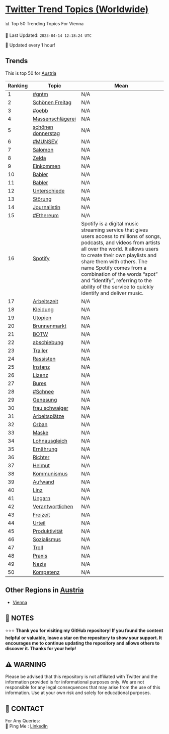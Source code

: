 [Twitter Trend Topics (Worldwide)](https://github.com/ErcinDedeoglu/Twitter-Trend-Topics)
==========


📊 Top 50 Trending Topics For Vienna

📆 Last Updated: `2023-04-14 12:18:24 UTC`

🔧 Updated every 1 hour!


## Trends

This is top 50 for [Austria](</Austria>)

| Ranking | Topic | Mean |
| ------- | ------------ | ------------ |
| 1 | [#gntm](http://twitter.com/search?q=%23gntm) | N/A |
| 2 | [Schönen Freitag](http://twitter.com/search?q=Sch%c3%b6nen+Freitag) | N/A |
| 3 | [#oebb](http://twitter.com/search?q=%23oebb) | N/A |
| 4 | [Massenschlägerei](http://twitter.com/search?q=Massenschl%c3%a4gerei) | N/A |
| 5 | [schönen donnerstag](http://twitter.com/search?q=sch%c3%b6nen+donnerstag) | N/A |
| 6 | [#MUNSEV](http://twitter.com/search?q=%23MUNSEV) | N/A |
| 7 | [Salomon](http://twitter.com/search?q=Salomon) | N/A |
| 8 | [Zelda](http://twitter.com/search?q=Zelda) | N/A |
| 9 | [Einkommen](http://twitter.com/search?q=Einkommen) | N/A |
| 10 | [Babler](http://twitter.com/search?q=Babler) | N/A |
| 11 | [Babler](http://twitter.com/search?q=Babler) | N/A |
| 12 | [Unterschiede](http://twitter.com/search?q=Unterschiede) | N/A |
| 13 | [Störung](http://twitter.com/search?q=St%c3%b6rung) | N/A |
| 14 | [Journalistin](http://twitter.com/search?q=Journalistin) | N/A |
| 15 | [#Ethereum](http://twitter.com/search?q=%23Ethereum) | N/A |
| 16 | [Spotify](http://twitter.com/search?q=Spotify) | Spotify is a digital music streaming service that gives users access to millions of songs, podcasts, and videos from artists all over the world. It allows users to create their own playlists and share them with others. The name Spotify comes from a combination of the words “spot” and “identify”, referring to the ability of the service to quickly identify and deliver music. |
| 17 | [Arbeitszeit](http://twitter.com/search?q=Arbeitszeit) | N/A |
| 18 | [Kleidung](http://twitter.com/search?q=Kleidung) | N/A |
| 19 | [Utopien](http://twitter.com/search?q=Utopien) | N/A |
| 20 | [Brunnenmarkt](http://twitter.com/search?q=Brunnenmarkt) | N/A |
| 21 | [BOTW](http://twitter.com/search?q=BOTW) | N/A |
| 22 | [abschiebung](http://twitter.com/search?q=abschiebung) | N/A |
| 23 | [Trailer](http://twitter.com/search?q=Trailer) | N/A |
| 24 | [Rassisten](http://twitter.com/search?q=Rassisten) | N/A |
| 25 | [Instanz](http://twitter.com/search?q=Instanz) | N/A |
| 26 | [Lizenz](http://twitter.com/search?q=Lizenz) | N/A |
| 27 | [Bures](http://twitter.com/search?q=Bures) | N/A |
| 28 | [#Schnee](http://twitter.com/search?q=%23Schnee) | N/A |
| 29 | [Genesung](http://twitter.com/search?q=Genesung) | N/A |
| 30 | [frau schwaiger](http://twitter.com/search?q=frau+schwaiger) | N/A |
| 31 | [Arbeitsplätze](http://twitter.com/search?q=Arbeitspl%c3%a4tze) | N/A |
| 32 | [Orban](http://twitter.com/search?q=Orban) | N/A |
| 33 | [Maske](http://twitter.com/search?q=Maske) | N/A |
| 34 | [Lohnausgleich](http://twitter.com/search?q=Lohnausgleich) | N/A |
| 35 | [Ernährung](http://twitter.com/search?q=Ern%c3%a4hrung) | N/A |
| 36 | [Richter](http://twitter.com/search?q=Richter) | N/A |
| 37 | [Helmut](http://twitter.com/search?q=Helmut) | N/A |
| 38 | [Kommunismus](http://twitter.com/search?q=Kommunismus) | N/A |
| 39 | [Aufwand](http://twitter.com/search?q=Aufwand) | N/A |
| 40 | [Linz](http://twitter.com/search?q=Linz) | N/A |
| 41 | [Ungarn](http://twitter.com/search?q=Ungarn) | N/A |
| 42 | [Verantwortlichen](http://twitter.com/search?q=Verantwortlichen) | N/A |
| 43 | [Freizeit](http://twitter.com/search?q=Freizeit) | N/A |
| 44 | [Urteil](http://twitter.com/search?q=Urteil) | N/A |
| 45 | [Produktivität](http://twitter.com/search?q=Produktivit%c3%a4t) | N/A |
| 46 | [Sozialismus](http://twitter.com/search?q=Sozialismus) | N/A |
| 47 | [Troll](http://twitter.com/search?q=Troll) | N/A |
| 48 | [Praxis](http://twitter.com/search?q=Praxis) | N/A |
| 49 | [Nazis](http://twitter.com/search?q=Nazis) | N/A |
| 50 | [Kompetenz](http://twitter.com/search?q=Kompetenz) | N/A |



## Other Regions in [Austria](</Austria>)

* [Vienna](</Austria/Vienna.md>)



## 📝 NOTES

⭐⭐⭐ **Thank you for visiting my GitHub repository! If you found the content helpful or valuable, leave a star on the repository to show your support. It encourages me to continue updating the repository and allows others to discover it. Thanks for your help!**


## ⚠️ WARNING

Please be advised that this repository is not affiliated with Twitter and the information provided is for informational purposes only. We are not responsible for any legal consequences that may arise from the use of this information. Use at your own risk and solely for educational purposes.


## 📨 CONTACT

 For Any Queries:  
            🏓 Ping Me : [LinkedIn](https://www.linkedin.com/in/ercindedeoglu/)
